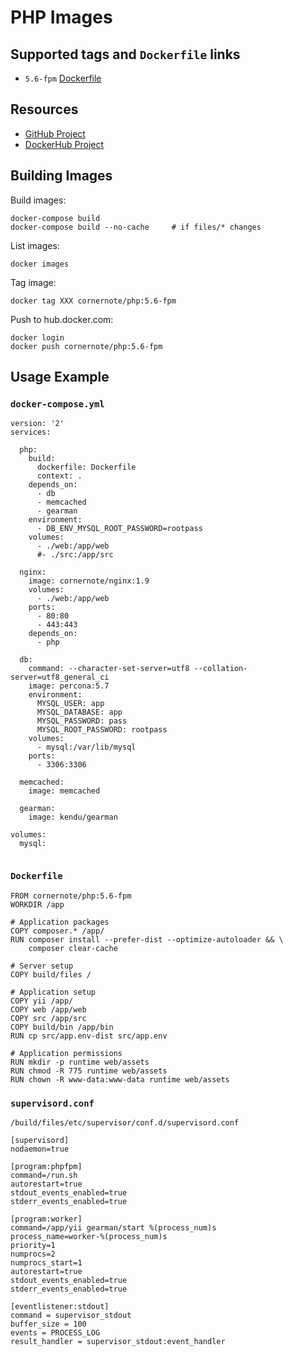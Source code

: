 # PHP Images

## Supported tags and `Dockerfile` links

* `5.6-fpm` [Dockerfile](https://github.com/cornernote/docker-php/blob/master/Dockerfile)

## Resources

* [GitHub Project](https://github.com/cornernote/docker-php)
* [DockerHub Project](https://hub.docker.com/r/cornernote/php/)


## Building Images

Build images:

```
docker-compose build
docker-compose build --no-cache     # if files/* changes
```

List images:

```
docker images
```

Tag image:

```
docker tag XXX cornernote/php:5.6-fpm
```

Push to hub.docker.com:

```
docker login
docker push cornernote/php:5.6-fpm
```

## Usage Example

### `docker-compose.yml`

```
version: '2'
services:

  php:
    build:
      dockerfile: Dockerfile
      context: .
    depends_on:
      - db
      - memcached
      - gearman
    environment:
      - DB_ENV_MYSQL_ROOT_PASSWORD=rootpass
    volumes:
      - ./web:/app/web
      #- ./src:/app/src

  nginx:
    image: cornernote/nginx:1.9
    volumes:
      - ./web:/app/web
    ports:
      - 80:80
      - 443:443
    depends_on:
      - php

  db:
    command: --character-set-server=utf8 --collation-server=utf8_general_ci
    image: percona:5.7
    environment:
      MYSQL_USER: app
      MYSQL_DATABASE: app
      MYSQL_PASSWORD: pass
      MYSQL_ROOT_PASSWORD: rootpass
    volumes:
      - mysql:/var/lib/mysql
    ports:
      - 3306:3306

  memcached:
    image: memcached

  gearman:
    image: kendu/gearman
    
volumes:
  mysql:
  
```


### `Dockerfile`

```
FROM cornernote/php:5.6-fpm
WORKDIR /app

# Application packages
COPY composer.* /app/
RUN composer install --prefer-dist --optimize-autoloader && \
    composer clear-cache

# Server setup
COPY build/files /

# Application setup
COPY yii /app/
COPY web /app/web
COPY src /app/src
COPY build/bin /app/bin
RUN cp src/app.env-dist src/app.env

# Application permissions
RUN mkdir -p runtime web/assets
RUN chmod -R 775 runtime web/assets
RUN chown -R www-data:www-data runtime web/assets
```

### `supervisord.conf`

`/build/files/etc/supervisor/conf.d/supervisord.conf`

```
[supervisord]
nodaemon=true

[program:phpfpm]
command=/run.sh
autorestart=true
stdout_events_enabled=true
stderr_events_enabled=true

[program:worker]
command=/app/yii gearman/start %(process_num)s
process_name=worker-%(process_num)s
priority=1
numprocs=2
numprocs_start=1
autorestart=true
stdout_events_enabled=true
stderr_events_enabled=true

[eventlistener:stdout]
command = supervisor_stdout
buffer_size = 100
events = PROCESS_LOG
result_handler = supervisor_stdout:event_handler
```

